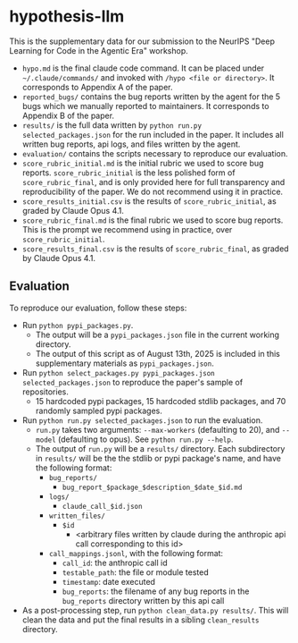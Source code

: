 # hypothesis-llm

This is the supplementary data for our submission to the NeurIPS "Deep Learning for Code in the Agentic Era" workshop.

* `hypo.md` is the final claude code command. It can be placed under `~/.claude/commands/` and invoked with `/hypo <file or directory>`. It corresponds to Appendix A of the paper.
* `reported_bugs/` contains the bug reports written by the agent for the 5 bugs which we manually reported to maintainers. It corresponds to Appendix B of the paper.
* `results/` is the full data written by `python run.py selected_packages.json` for the run included in the paper. It includes all written bug reports, api logs, and files written by the agent.
* `evaluation/` contains the scripts necessary to reproduce our evaluation.
* `score_rubric_initial.md` is the initial rubric we used to score bug reports. `score_rubric_initial` is the less polished form of `score_rubric_final`, and is only provided here for full transparency and reproducibility of the paper. We do not recommend using it in practice.
* `score_results_initial.csv` is the results of `score_rubric_initial`, as graded by Claude Opus 4.1.
* `score_rubric_final.md` is the final rubric we used to score bug reports. This is the prompt we recommend using in practice, over `score_rubric_initial`.
* `score_results_final.csv` is the results of `score_rubric_final`, as graded by Claude Opus 4.1.

## Evaluation

To reproduce our evaluation, follow these steps:

* Run `python pypi_packages.py`.
  * The output will be a `pypi_packages.json` file in the current working directory.
  * The output of this script as of August 13th, 2025 is included in this supplementary materials as `pypi_packages.json`.
* Run `python select_packages.py pypi_packages.json selected_packages.json` to reproduce the paper's sample of repositories.
  * 15 hardcoded pypi packages, 15 hardcoded stdlib packages, and 70 randomly sampled pypi packages.
* Run `python run.py selected_packages.json` to run the evaluation.
  * `run.py` takes two arguments: `--max-workers` (defaulting to 20), and `--model` (defaulting to opus). See `python run.py --help`.
  * The output of `run.py` will be a `results/` directory. Each subdirectory in `results/` will be the the stdlib or pypi package's name, and have the following format:
    * `bug_reports/`
      * `bug_report_$package_$description_$date_$id.md`
    * `logs/`
      * `claude_call_$id.json`
    * `written_files/`
      * `$id`
        * \<arbitrary files written by claude during the anthropic api call corresponding to this id>
    * `call_mappings.jsonl`, with the following format:
      * `call_id`: the anthropic call id
      * `testable_path`: the file or module tested
      * `timestamp`: date executed
      * `bug_reports`: the filename of any bug reports in the `bug_reports` directory written by this api call
* As a post-processing step, run `python clean_data.py results/`. This will clean the data and put the final results in a sibling `clean_results` directory.
